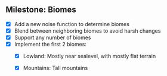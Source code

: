 ## Milestone: Biomes
- [x] Add a new noise function to determine biomes
- [x] Blend between neighboring biomes to avoid harsh changes
- [x] Support any number of biomes
- [x] Implement the first 2 biomes:
    - [x] Lowland: Mostly near sealevel, with mostly flat terrain
    - [x] Mountains: Tall mountains

